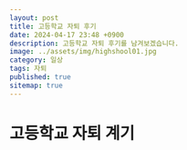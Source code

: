 ```yaml
---
layout: post
title: 고등학교 자퇴 후기
date: 2024-04-17 23:48 +0900
description: 고등학교 자퇴 후기를 남겨보겠습니다.
image: ../assets/img/highshool01.jpg
category: 일상
tags: 자퇴
published: true
sitemap: true
---
```


# 고등학교 자퇴 계기
